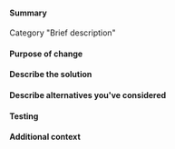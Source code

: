 <!-- HOW TO USE: Under each "#### Heading" below, enter information relevant to your pull request.
Leave the headings unless they don't apply to your PR.

Please read carefully and don't delete the comments delimited by "< !--" and "-- >"
Once a pull request is submitted, automatic stylistic and consistency checks will be performed on the PR's changes.
The results of these can be either seen under the "Files changed" section of a PR or in the check's details.

Rules for suggested pull requests:
- If possible, limit yourself to small changes, 500 strings at max. Exceptions are adding or changing maps, and changes, that won't work unless they are done in a single run (even then there can be ways) - violating it puts a lot of unnecessary work on our merge team.
- Do not scope creep. If you make a pull request "Add new gun", please do not make anything more than adding the gun and following changes, like changing the stats of the gun, removing another guns from itemgroups or tweaking zombie horse stats - violating it makes future search and debugging stuff much harder, since PR name is not related to what is changed in the game. "Who the hell removed the quest item from drop in location X in PR, that adds a new plushie" - may be a quote from a person who was affected by scope creep
- Do not make omnibus PRs. Meaning do not make a single PR, that fixes ten different, not related issues, at once, even if they are all one string - same as previously mentioned scope creep, it doesn't help to search the changes when debugging, despite all power of git blame tool

NOTE: Please grant permission for repository maintainers to edit your PR.  It is EXTREMELY common for PRs to be held up due to trivial changes being requested and the author being unavailable to make them. -->

#### Summary
Category "Brief description"
<!-- This section should consist of exactly one line, edit the one above.
1. Replace the word "Category" with one of these words: Features, Content, Interface, Mods, Balance, Bugfixes, Performance, Infrastructure, Build, I18N.
2. Replace the text inside the quotes with a brief description of your changes.
Or if you don't want a changelog entry, replace the whole line with just the word "None" (with no quotes).
For more on the meaning of each category, see:
https://github.com/CleverRaven/Cataclysm-DDA/blob/master/doc/CHANGELOG_GUIDELINES.md
If approved and merged, your summary will be added to the project changelog:
https://github.com/CleverRaven/Cataclysm-DDA/blob/master/data/changelog.txt -->

#### Purpose of change

<!-- With a few sentences, describe your reasons for making this change.
If it relates to an existing issue, you can link it with a # followed by the GitHub issue number, like #1234.
When you submit a pull request that completely resolves an issue, use [Github's closing keywords](https://docs.github.com/en/get-started/writing-on-github/working-with-advanced-formatting/using-keywords-in-issues-and-pull-requests#linking-a-pull-request-to-an-issue)
to automatically close the issue once your pull request is merged.
If there is no related issue, explain here what issue, feature, or other concern you are addressing.  If this is a bugfix, include steps to reproduce the original bug, so your fix can be verified. -->

#### Describe the solution

<!-- How does the feature work, or how does this fix a bug?  The easier you make your solution to understand, the faster it can get merged. -->

#### Describe alternatives you've considered

<!-- Explain any alternative solutions, different approaches, or possibilities you've considered using to solve the same problem. -->

#### Testing

<!-- Describe what steps you took to test that this PR resolved the bug or added the feature, and what tests you performed to make sure it didn't cause any regressions.  Also include testing suggestions for reviewers and maintainers. See TESTING_YOUR_CHANGES.md -->

#### Additional context

<!-- Add any other context (such as mock-ups, proof of concepts or screenshots) about the feature or bugfix here. -->


<!--README: Cataclysm: Dark Days Ahead is released under the Creative Commons Attribution ShareAlike 3.0 license.
The code and content of the game is free to use, modify, and redistribute for any purpose whatsoever.
By contributing to the project you agree to the term of the license and that any contribution you make will also be covered by the same license.
See http://creativecommons.org/licenses/by-sa/3.0/ for details. -->

